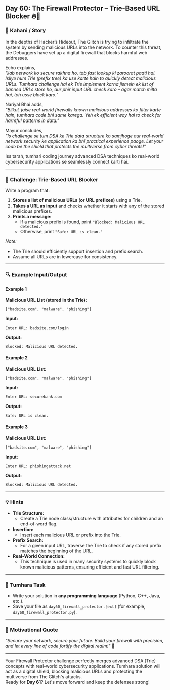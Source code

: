 ## **Day 60: The Firewall Protector – Trie-Based URL Blocker** 🔥🔐

### **📜 Kahani / Story**  
In the depths of Hacker’s Hideout, The Glitch is trying to infiltrate the system by sending malicious URLs into the network. To counter this threat, the Debuggers have set up a digital firewall that blocks harmful web addresses.  
   
Echo explains,  
*"Jab network ko secure rakhna ho, tab fast lookup ki zaroorat padti hai. Isliye hum Trie (prefix tree) ka use karte hain to quickly detect malicious URLs. Tumhara challenge hai ek Trie implement karna jismein ek list of banned URLs store ho, aur phir input URL check karo – agar match milta hai, toh usse block karo."*  

Nariyal Bhai adds,  
*"Bilkul, jaise real-world firewalls known malicious addresses ko filter karte hain, tumhara code bhi same karega. Yeh ek efficient way hai to check for harmful patterns in data."*  

Mayur concludes,  
*"Is challenge se tum DSA ke Trie data structure ko samjhoge aur real-world network security ke application ka bhi practical experience paoge. Let your code be the shield that protects the multiverse from cyber threats!"*

Iss tarah, tumhari coding journey advanced DSA techniques ko real-world cybersecurity applications se seamlessly connect karti hai.

---

### **🎯 Challenge: Trie-Based URL Blocker**  
Write a program that:  
1. **Stores a list of malicious URLs (or URL prefixes)** using a Trie.  
2. **Takes a URL as input** and checks whether it starts with any of the stored malicious prefixes.  
3. **Prints a message:**  
   - If a malicious prefix is found, print `"Blocked: Malicious URL detected."`  
   - Otherwise, print `"Safe: URL is clean."`

*Note:*  
- The Trie should efficiently support insertion and prefix search.  
- Assume all URLs are in lowercase for consistency.

---

### **🔍 Example Input/Output**

#### **Example 1**  
**Malicious URL List (stored in the Trie):**  
```
["badsite.com", "malware", "phishing"]
```  
**Input:**  
```
Enter URL: badsite.com/login
```  
**Output:**  
```
Blocked: Malicious URL detected.
```

#### **Example 2**  
**Malicious URL List:**  
```
["badsite.com", "malware", "phishing"]
```  
**Input:**  
```
Enter URL: securebank.com
```  
**Output:**  
```
Safe: URL is clean.
```

#### **Example 3**  
**Malicious URL List:**  
```
["badsite.com", "malware", "phishing"]
```  
**Input:**  
```
Enter URL: phishingattack.net
```  
**Output:**  
```
Blocked: Malicious URL detected.
```

---

### **💡 Hints**  
- **Trie Structure:**  
  - Create a Trie node class/structure with attributes for children and an end-of-word flag.
- **Insertion:**  
  - Insert each malicious URL or prefix into the Trie.
- **Prefix Search:**  
  - For a given input URL, traverse the Trie to check if any stored prefix matches the beginning of the URL.
- **Real-World Connection:**  
  - This technique is used in many security systems to quickly block known malicious patterns, ensuring efficient and fast URL filtering.

---

### **📝 Tumhara Task**  
- Write your solution in **any programming language** (Python, C++, Java, etc.).  
- Save your file as `day60_firewall_protector.[ext]` (for example, `day60_firewall_protector.py`).

---

### **🌟 Motivational Quote**  
*"Secure your network, secure your future. Build your firewall with precision, and let every line of code fortify the digital realm!"* 🚀

---

Your Firewall Protector challenge perfectly merges advanced DSA (Trie) concepts with real-world cybersecurity applications. Tumhara solution will act as a digital shield, blocking malicious URLs and protecting the multiverse from The Glitch's attacks.  
Ready for **Day 61**? Let's move forward and keep the defenses strong!
